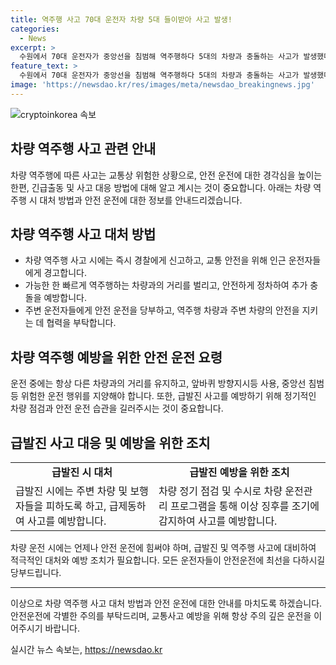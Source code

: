 ```yaml
---
title: 역주행 사고 70대 운전자 차량 5대 들이받아 사고 발생!
categories:
  - News
excerpt: >
  수원에서 70대 운전자가 중앙선을 침범해 역주행하다 5대의 차량과 충돌하는 사고가 발생했다. 사고로 3명이 부상을 당했지만 생명에는 지장이 없는 것으로 확인됐다. 운전자는 급발진을 주장했으며, 경찰은 사고 경위를 조사 중이다. (150자)
feature_text: >
  수원에서 70대 운전자가 중앙선을 침범해 역주행하다 5대의 차량과 충돌하는 사고가 발생했다. 사고로 3명이 부상을 당했지만 생명에는 지장이 없는 것으로 확인됐다. 운전자는 급발진을 주장했으며, 경찰은 사고 경위를 조사 중이다. (150자)
image: 'https://newsdao.kr/res/images/meta/newsdao_breakingnews.jpg'
---
```


<p><img src="https://newsdao.kr/res/images/meta/newsdao_breakingnews.jpg" alt="cryptoinkorea 속보" /></p>

<h2>차량 역주행 사고 관련 안내</h2>

<p data-ke-size="size16">차량 역주행에 따른 사고는 교통상 위험한 상황으로, 안전 운전에 대한 경각심을 높이는 한편, 긴급출동 및 사고 대응 방법에 대해 알고 계시는 것이 중요합니다. 아래는 차량 역주행 시 대처 방법과 안전 운전에 대한 정보를 안내드리겠습니다.</p>

<h2 data-ke-size="size26">차량 역주행 사고 대처 방법</h2>

<ul>
  <li>차량 역주행 사고 시에는 즉시 경찰에게 신고하고, 교통 안전을 위해 인근 운전자들에게 경고합니다.</li>
  <li>가능한 한 빠르게 역주행하는 차량과의 거리를 벌리고, 안전하게 정차하여 추가 충돌을 예방합니다.</li>
  <li>주변 운전자들에게 안전 운전을 당부하고, 역주행 차량과 주변 차량의 안전을 지키는 데 협력을 부탁합니다.</li>
</ul>

<h2 data-ke-size="size26">차량 역주행 예방을 위한 안전 운전 요령</h2>

<p data-ke-size="size16">운전 중에는 항상 다른 차량과의 거리를 유지하고, 앞바퀴 방향지시등 사용, 중앙선 침범 등 위험한 운전 행위를 지양해야 합니다. 또한, 급발진 사고를 예방하기 위해 정기적인 차량 점검과 안전 운전 습관을 길러주시는 것이 중요합니다.</p>

<h2 data-ke-size="size26">급발진 사고 대응 및 예방을 위한 조치</h2>

<table>
  <tr>
    <td style="text-align: center; height: 17px;"><b>급발진 시 대처</b></td>
    <td style="text-align: center; height: 17px;"><b>급발진 예방을 위한 조치</b></td>
  </tr>
  <tr>
    <td>급발진 시에는 주변 차량 및 보행자들을 피하도록 하고, 급제동하여 사고를 예방합니다.</td>
    <td>차량 정기 점검 및 수시로 차량 운전관리 프로그램을 통해 이상 징후를 조기에 감지하여 사고를 예방합니다.</td>
  </tr>
</table>

<p data-ke-size="size16">차량 운전 시에는 언제나 안전 운전에 힘써야 하며, 급발진 및 역주행 사고에 대비하여 적극적인 대처와 예방 조치가 필요합니다. 모든 운전자들이 안전운전에 최선을 다하시길 당부드립니다.</p>

<hr>

<p data-ke-size="size16">이상으로 차량 역주행 사고 대처 방법과 안전 운전에 대한 안내를 마치도록 하겠습니다. 안전운전에 각별한 주의를 부탁드리며, 교통사고 예방을 위해 항상 주의 깊은 운전을 이어주시기 바랍니다.</p>
실시간 뉴스 속보는, <a href="https://newsdao.kr" rel="dofollow">https://newsdao.kr</a>


